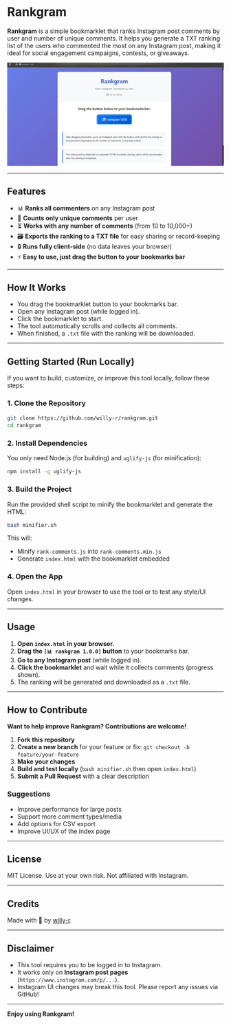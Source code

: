 # Rankgram

**Rankgram** is a simple bookmarklet that ranks Instagram post comments by user and number of unique comments. It helps you generate a TXT ranking list of the users who commented the most on any Instagram post, making it ideal for social engagement campaigns, contests, or giveaways.

![Rankgram Screenshot](./screenshot.png)

---

## Features

* 📊 **Ranks all commenters** on any Instagram post
* 🧹 **Counts only unique comments** per user
* ⏳ **Works with any number of comments** (from 10 to 10,000+)
* 🗃️ **Exports the ranking to a TXT file** for easy sharing or record-keeping
* 🔒 **Runs fully client-side** (no data leaves your browser)
* ⚡ **Easy to use, just drag the button to your bookmarks bar**

---

## How It Works

* You drag the bookmarklet button to your bookmarks bar.
* Open any Instagram post (while logged in).
* Click the bookmarklet to start.
* The tool automatically scrolls and collects all comments.
* When finished, a `.txt` file with the ranking will be downloaded.

---

## Getting Started (Run Locally)

If you want to build, customize, or improve this tool locally, follow these steps:

### 1. **Clone the Repository**

```bash
git clone https://github.com/willy-r/rankgram.git
cd rankgram
```

### 2. **Install Dependencies**

You only need Node.js (for building) and `uglify-js` (for minification):

```bash
npm install -g uglify-js
```

### 3. **Build the Project**

Run the provided shell script to minify the bookmarklet and generate the HTML:

```bash
bash minifier.sh
```

This will:

* Minify `rank-comments.js` into `rank-comments.min.js`
* Generate `index.html` with the bookmarklet embedded

### 4. **Open the App**

Open `index.html` in your browser to use the tool or to test any style/UI changes.

---

## Usage

1. **Open `index.html` in your browser.**
2. **Drag the `[📊 rankgram 1.0.0]` button** to your bookmarks bar.
3. **Go to any Instagram post** (while logged in).
4. **Click the bookmarklet** and wait while it collects comments (progress shown).
5. The ranking will be generated and downloaded as a `.txt` file.

---

## How to Contribute

**Want to help improve Rankgram? Contributions are welcome!**

1. **Fork this repository**
2. **Create a new branch** for your feature or fix:
   `git checkout -b feature/your-feature`
3. **Make your changes**
4. **Build and test locally** (`bash minifier.sh` then open `index.html`)
5. **Submit a Pull Request** with a clear description

### Suggestions

* Improve performance for large posts
* Support more comment types/media
* Add options for CSV export
* Improve UI/UX of the index page

---

## License

MIT License.
Use at your own risk. Not affiliated with Instagram.

---

## Credits

Made with 💙 by [willy-r](https://github.com/willy-r).

---

## Disclaimer

* This tool requires you to be logged in to Instagram.
* It works only on **Instagram post pages** (`https://www.instagram.com/p/...`).
* Instagram UI changes may break this tool. Please report any issues via GitHub!

---

**Enjoy using Rankgram!**
